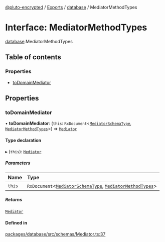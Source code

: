 [@pluto-encrypted](../README.md) / [Exports](../modules.md) / [database](../modules/database.md) / MediatorMethodTypes

# Interface: MediatorMethodTypes

[database](../modules/database.md).MediatorMethodTypes

## Table of contents

### Properties

- [toDomainMediator](database.MediatorMethodTypes.md#todomainmediator)

## Properties

### toDomainMediator

• **toDomainMediator**: (`this`: `RxDocument`\<[`MediatorSchemaType`](database.MediatorSchemaType.md), [`MediatorMethodTypes`](database.MediatorMethodTypes.md)\>) => [`Mediator`](database.WALLET_SDK_DOMAIN.Mediator.md)

#### Type declaration

▸ (`this`): [`Mediator`](database.WALLET_SDK_DOMAIN.Mediator.md)

##### Parameters

| Name | Type |
| :------ | :------ |
| `this` | `RxDocument`\<[`MediatorSchemaType`](database.MediatorSchemaType.md), [`MediatorMethodTypes`](database.MediatorMethodTypes.md)\> |

##### Returns

[`Mediator`](database.WALLET_SDK_DOMAIN.Mediator.md)

#### Defined in

[packages/database/src/schemas/Mediator.ts:37](https://github.com/atala-community-projects/pluto-encrypted/blob/44f9334/packages/database/src/schemas/Mediator.ts#L37)
